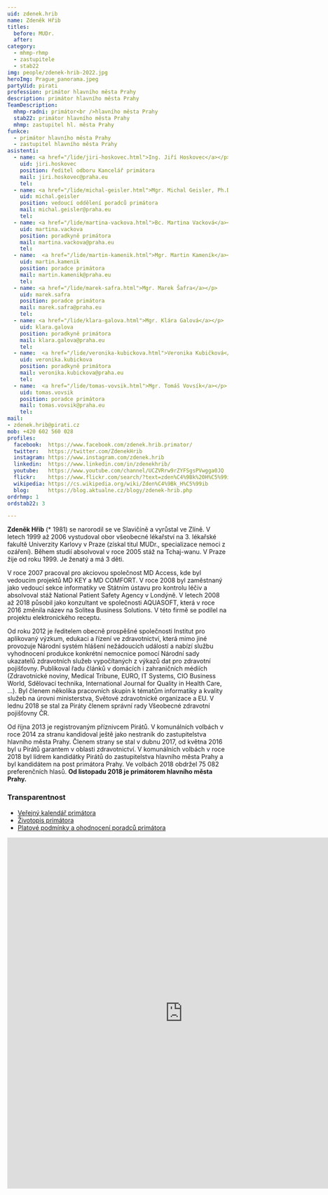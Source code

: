 ```yaml
---
uid: zdenek.hrib
name: Zdeněk Hřib
titles:
  before: MUDr. 
  after:
category:                 
  - mhmp-rhmp
  - zastupitele
  - stab22
img: people/zdenek-hrib-2022.jpg
heroImg: Prague_panorama.jpeg
partyUid: pirati
profession: primátor hlavního města Prahy
description: primátor hlavního města Prahy
TeamDescription:
  mhmp-radni: primátor<br />hlavního města Prahy
  stab22: primátor hlavního města Prahy
  mhmp: zastupitel hl. města Prahy
funkce: 
  - primátor hlavního města Prahy 
  - zastupitel hlavního města Prahy
asistenti:
  - name: <a href="/lide/jiri-hoskovec.html">Ing. Jiří Hoskovec</a></p>
    uid: jiri.hoskovec
    position: ředitel odboru Kancelář primátora
    mail: jiri.hoskovec@praha.eu
    tel: 
  - name: <a href="/lide/michal-geisler.html">Mgr. Michal Geisler, Ph.D.</a></p>
    uid: michal.geisler
    position: vedoucí oddělení poradců primátora
    mail: michal.geisler@praha.eu
    tel:     
  - name: <a href="/lide/martina-vackova.html">Bc. Martina Vacková</a></p>
    uid: martina.vackova
    position: poradkyně primátora
    mail: martina.vackova@praha.eu
    tel: 
  - name:  <a href="/lide/martin-kamenik.html">Mgr. Martin Kameník</a></p>
    uid: martin.kamenik
    position: poradce primátora
    mail: martin.kamenik@praha.eu
    tel: 
  - name: <a href="/lide/marek-safra.html">Mgr. Marek Šafra</a></p>
    uid: marek.safra
    position: poradce primátora
    mail: marek.safra@praha.eu
    tel: 
  - name: <a href="/lide/klara-galova.html">Mgr. Klára Galová</a></p>
    uid: klara.galova
    position: poradkyně primátora
    mail: klara.galova@praha.eu
    tel:     
  - name:  <a href="/lide/veronika-kubickova.html">Veronika Kubičková</a></p>
    uid: veronika.kubickova
    position: poradkyně primátora
    mail: veronika.kubickova@praha.eu
    tel: 
  - name:  <a href="/lide/tomas-vovsik.html">Mgr. Tomáš Vovsík</a></p>
    uid: tomas.vovsik
    position: poradce primátora
    mail: tomas.vovsik@praha.eu
    tel:    
mail:
- zdenek.hrib@pirati.cz
mob: +420 602 560 028
profiles:
  facebook:  https://www.facebook.com/zdenek.hrib.primator/
  twitter:   https://twitter.com/ZdenekHrib
  instagram: https://www.instagram.com/zdenek.hrib
  linkedin:  https://www.linkedin.com/in/zdenekhrib/
  youtube:   https://www.youtube.com/channel/UCZVRrw9rZYFSgsPVwgga0JQ
  flickr:    https://www.flickr.com/search/?text=zden%C4%9Bk%20H%C5%99ib
  wikipedia: https://cs.wikipedia.org/wiki/Zden%C4%9Bk_H%C5%99ib
  blog:      https://blog.aktualne.cz/blogy/zdenek-hrib.php
ordrhmp: 1
ordstab22: 3

---
```

**Zdeněk Hřib** (\* 1981) se narorodil se ve Slavičíně a vyrůstal ve Zlíně. V letech 1999 až 2006 vystudoval obor všeobecné lékařství na 3. lékařské fakultě Univerzity Karlovy v Praze (získal titul MUDr., specializace nemoci z ozáření). Během studií absolvoval v roce 2005 stáž na Tchaj-wanu. V Praze žije od roku 1999. Je ženatý a má 3 děti.

V roce 2007 pracoval pro akciovou společnost MD Access, kde byl vedoucím projektů MD KEY a MD COMFORT. V roce 2008 byl zaměstnaný jako vedoucí sekce informatiky ve Státním ústavu pro kontrolu léčiv a absolvoval stáž National Patient Safety Agency v Londýně. V letech 2008 až 2018 působil jako konzultant ve společnosti AQUASOFT, která v roce 2016 změnila název na Solitea Business Solutions. V této firmě se podílel na projektu elektronického receptu.

Od roku 2012 je ředitelem obecně prospěšné společnosti Institut pro aplikovaný výzkum, edukaci a řízení ve zdravotnictví, která mimo jiné provozuje Národní systém hlášení nežádoucích událostí a nabízí službu vyhodnocení produkce konkrétní nemocnice pomocí Národní sady ukazatelů zdravotních služeb vypočítaných z výkazů dat pro zdravotní pojišťovny. Publikoval řadu článků v domácích i zahraničních médiích (Zdravotnické noviny, Medical Tribune, EURO, IT Systems, CIO Business World, Sdělovací technika, International Journal for Quality in Health Care, …). Byl členem několika pracovních skupin k tématům informatiky a kvality služeb na úrovni ministerstva, Světové zdravotnické organizace a EU. V lednu 2018 se stal za Piráty členem správní rady Všeobecné zdravotní pojišťovny ČR.

Od října 2013 je registrovaným příznivcem Pirátů. V komunálních volbách v roce 2014 za stranu kandidoval ještě jako nestraník do zastupitelstva hlavního města Prahy. Členem strany se stal v dubnu 2017, od května 2016 byl u Pirátů garantem v oblasti zdravotnictví. V komunálních volbách v roce 2018 byl lídrem kandidátky Pirátů do zastupitelstva hlavního města Prahy a byl kandidátem na post primátora Prahy. Ve volbách 2018 obdržel 75 082 preferenčních hlasů. **Od listopadu 2018 je primátorem hlavního města Prahy.**

### Transparentnost 

* [Veřejný kalendář primátora](https://posta16.mepnet.cz/OWA/calendar/b64e9279be6d463fa47eda3a8ad90b25@praha.eu/4bb3b7813d634d4eb7340489c556118811534601839406330643/calendar.html)
* [Životopis primátora](http://www.praha.eu/jnp/cz/o_meste/primator_a_volene_organy/rada/stranky_radnich/primator_zdenek_hrib/zivotopis/index.html)
* [Platové podmínky a ohodnocení poradců primátora](/odmeny-poradcu)

<iframe src="https://posta16.mepnet.cz/OWA/calendar/b64e9279be6d463fa47eda3a8ad90b25@praha.eu/4bb3b7813d634d4eb7340489c556118811534601839406330643/calendar.html" style="border: 0" width="800" height="800" frameborder="0" scrolling="no"></iframe>
